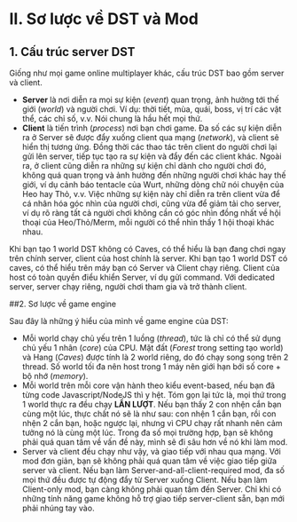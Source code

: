 # II. Sơ lược về DST và Mod

## 1. Cấu trúc server DST

Giống như mọi game online multiplayer khác, cấu trúc DST bao gồm server và client.

- **Server** là nơi diễn ra mọi sự kiện (*event*) quan trọng, ảnh hưởng tới thế giới (*world*) và người chơi. Ví dụ: thời tiết, mùa, quái, boss, vị trí các vật thể, các chỉ số, v.v. Nói chung là hầu hết mọi thứ.
- **Client** là tiến trình (*process*) nơi bạn chơi game. Đa số các sự kiện diễn ra ở Server sẽ được đẩy xuống client qua mạng (*network*), và client sẽ hiển thị tương ứng. Đồng thời các thao tác trên client do người chơi lại gửi lên server, tiếp tục tạo ra sự kiện và đẩy đến các client khác. Ngoài ra, ở client cũng diễn ra những sự kiện chỉ dành cho người chơi đó, không quá quan trọng và ảnh hưởng đến những người chơi khác hay thế giới, ví dụ cảnh báo tentacle của Wurt, những dòng chữ nói chuyện của Heo hay Thỏ, v.v. Việc những sự kiện này chỉ diễn ra trên client vừa để cá nhân hóa góc nhìn của người chơi, cũng vừa để giảm tải cho server, ví dụ rõ ràng tất cả người chơi không cần có góc nhìn đồng nhất về hội thoại của Heo/Thỏ/Merm, mỗi người có thể nhìn thấy 1 hội thoại khác nhau.

Khi bạn tạo 1 world DST không có Caves, có thể hiểu là bạn đang chơi ngay trên chính server, client của host chính là server.
Khi bạn tạo 1 world DST có caves, có thể hiểu trên máy bạn có Server và Client chạy riêng. Client của host có toàn quyền điểu khiển Server, ví dụ gửi command.
Với dedicated server, server chạy riêng, người chơi tham gia và trở thành client.

##2. Sơ lược về game engine

Sau đây là những ý hiểu của mình về game engine của DST:

- Mỗi world chạy chủ yếu trên 1 luồng (*thread*), tức là chỉ có thể sử dụng chủ yếu 1 nhân (*core*) của CPU. Mặt đất (*Forest* trong setting tạo world) và Hang (*Caves*) được tính là 2 world riêng, do đó chạy song song trên 2 thread. Số world tối đa nên host trong 1 máy nên giới hạn bới số core + bộ nhớ (*memory*).
- Mỗi world trên mỗi core vận hành theo kiểu event-based, nếu bạn đã từng code Javascript/NodeJS thì y hệt. Tóm gọn lại tức là, mọi thứ trong 1 world thực ra đều chạy **LẦN LƯỢT**. Nếu bạn thấy 2 con nhện cắn bạn cùng một lúc, thực chất nó sẽ là như sau: con nhện 1 cắn bạn, rồi con nhện 2 cắn bạn, hoặc ngược lại, nhưng vì CPU chạy rất nhanh nên cảm tưởng nó là cùng một lúc. Trong đa số mọi trường hợp, bạn sẽ không phải quá quan tâm về vấn đề này, mình sẽ đi sâu hơn về nó khi làm mod.
- Server và client đều chạy như vậy, và giao tiếp với nhau qua mạng. Với mod đơn giản, bạn sẽ không phải quá quan tâm về việc giao tiếp giữa server và client. Nếu bạn làm Server-and-all-client-required mod, đa số mọi thứ đều được tự động đẩy từ Server xuống Client. Nếu bạn làm Client-only mod, bạn càng không phải quan tâm đến Server. Chỉ khi có những tính năng game không hỗ trợ giao tiếp server-client sẵn, bạn mới phải nhúng tay vào.

